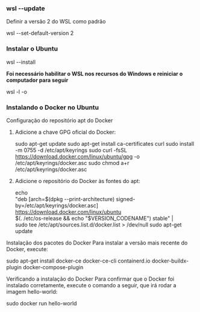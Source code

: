 

### wsl --update

Definir a versão 2 do WSL como padrão

wsl --set-default-version 2

### Instalar o Ubuntu


wsl --install

**Foi necessário habilitar o WSL nos recursos do Windows e reiniciar o computador para seguir**

wsl -l -o

### Instalando o Docker no Ubuntu

Configuração do repositório apt do Docker

1. Adicione a chave GPG oficial do Docker:

    sudo apt-get update
    sudo apt-get install ca-certificates curl
    sudo install -m 0755 -d /etc/apt/keyrings
    sudo curl -fsSL https://download.docker.com/linux/ubuntu/gpg -o /etc/apt/keyrings/docker.asc
    sudo chmod a+r /etc/apt/keyrings/docker.asc

2. Adicione o repositório do Docker às fontes do apt:

    echo \
    "deb [arch=$(dpkg --print-architecture) signed-by=/etc/apt/keyrings/docker.asc] https://download.docker.com/linux/ubuntu \
    $(. /etc/os-release && echo "$VERSION_CODENAME") stable" | \
    sudo tee /etc/apt/sources.list.d/docker.list > /dev/null
    sudo apt-get update

Instalação dos pacotes do Docker
Para instalar a versão mais recente do Docker, execute:

sudo apt-get install docker-ce docker-ce-cli containerd.io docker-buildx-plugin docker-compose-plugin

Verificando a instalação do Docker
Para confirmar que o Docker foi instalado corretamente, execute o comando a seguir, que irá rodar a imagem hello-world:

sudo docker run hello-world
